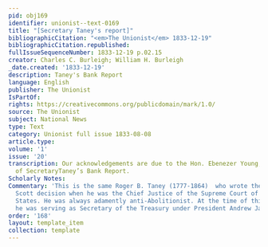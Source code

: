 ```yaml
---
pid: obj169
identifier: unionist--text-0169
title: "[Secretary Taney's report]"
bibliographicCitation: "<em>The Unionist</em> 1833-12-19"
bibliographicCitation.republished: 
fullIssueSequenceNumber: 1833-12-19 p.02.15
creator: Charles C. Burleigh; William H. Burleigh
_date.created: '1833-12-19'
description: Taney's Bank Report
language: English
publisher: The Unionist
IsPartOf: 
rights: https://creativecommons.org/publicdomain/mark/1.0/
source: The Unionist
subject: National News
type: Text
category: Unionist full issue 1833-08-08
article.type: 
volume: '1'
issue: '20'
transcription: Our acknowledgements are due to the Hon. Ebenezer Young, for a copy
  of SecretaryTaney’s Bank Report.
Scholarly Notes: 
Commentary: 'This is the same Roger B. Taney (1777-1864)  who wrote the infamous Dred
  Scott decision when he was the Chief Justice of the Supreme Court of the United
  States. He was always adamently anti-Abolitionist. At the time of this writing,
  he was serving as Secretary of the Treasury under President Andrew Jackson.  '
order: '168'
layout: template_item
collection: template
---
```

